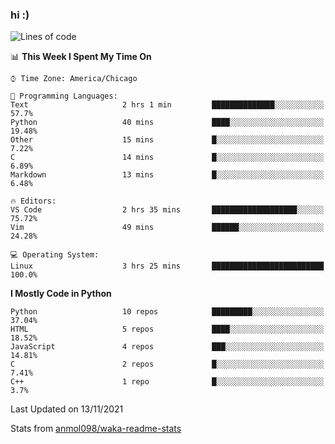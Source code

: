 ### hi :)

<!--START_SECTION:waka-->
![Lines of code](https://img.shields.io/badge/From%20Hello%20World%20I%27ve%20Written-886751%20lines%20of%20code-blue)

📊 **This Week I Spent My Time On** 

```text
⌚︎ Time Zone: America/Chicago

💬 Programming Languages: 
Text                     2 hrs 1 min         ██████████████░░░░░░░░░░░   57.7% 
Python                   40 mins             ████░░░░░░░░░░░░░░░░░░░░░   19.48% 
Other                    15 mins             █░░░░░░░░░░░░░░░░░░░░░░░░   7.22% 
C                        14 mins             █░░░░░░░░░░░░░░░░░░░░░░░░   6.89% 
Markdown                 13 mins             █░░░░░░░░░░░░░░░░░░░░░░░░   6.48%

🔥 Editors: 
VS Code                  2 hrs 35 mins       ███████████████████░░░░░░   75.72% 
Vim                      49 mins             ██████░░░░░░░░░░░░░░░░░░░   24.28%

💻 Operating System: 
Linux                    3 hrs 25 mins       █████████████████████████   100.0%

```

**I Mostly Code in Python** 

```text
Python                   10 repos            █████████░░░░░░░░░░░░░░░░   37.04% 
HTML                     5 repos             ████░░░░░░░░░░░░░░░░░░░░░   18.52% 
JavaScript               4 repos             ███░░░░░░░░░░░░░░░░░░░░░░   14.81% 
C                        2 repos             █░░░░░░░░░░░░░░░░░░░░░░░░   7.41% 
C++                      1 repo              █░░░░░░░░░░░░░░░░░░░░░░░░   3.7%

```



 Last Updated on 13/11/2021
<!--END_SECTION:waka-->

Stats from [anmol098/waka-readme-stats](https://github.com/anmol098/waka-readme-stats)